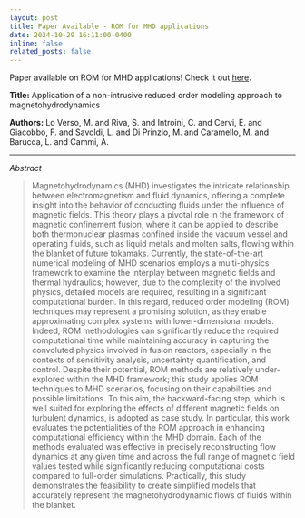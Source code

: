```yaml
---
layout: post
title: Paper Available - ROM for MHD applications
date: 2024-10-29 16:11:00-0400
inline: false
related_posts: false
---
```


Paper available on ROM for MHD applications! Check it out [here](https://doi.org/10.1063/5.0230708).

**Title:** Application of a non-intrusive reduced order modeling approach to magnetohydrodynamics

**Authors:** Lo Verso, M. and Riva, S. and Introini, C. and Cervi, E. and Giacobbo, F. and Savoldi, L. and Di Prinzio, M. and Caramello, M. and Barucca, L. and Cammi, A.

---

*Abstract*
> Magnetohydrodynamics (MHD) investigates the intricate relationship between electromagnetism and fluid dynamics, offering a complete insight into the behavior of conducting fluids under the influence of magnetic fields. This theory plays a pivotal role in the framework of magnetic confinement fusion, where it can be applied to describe both thermonuclear plasmas confined inside the vacuum vessel and operating fluids, such as liquid metals and molten salts, flowing within the blanket of future tokamaks. Currently, the state-of-the-art numerical modeling of MHD scenarios employs a multi-physics framework to examine the interplay between magnetic fields and thermal hydraulics; however, due to the complexity of the involved physics, detailed models are required, resulting in a significant computational burden. In this regard, reduced order modeling (ROM) techniques may represent a promising solution, as they enable approximating complex systems with lower-dimensional models. Indeed, ROM methodologies can significantly reduce the required computational time while maintaining accuracy in capturing the convoluted physics involved in fusion reactors, especially in the contexts of sensitivity analysis, uncertainty quantification, and control. Despite their potential, ROM methods are relatively under-explored within the MHD framework; this study applies ROM techniques to MHD scenarios, focusing on their capabilities and possible limitations. To this aim, the backward-facing step, which is well suited for exploring the effects of different magnetic fields on turbulent dynamics, is adopted as case study. In particular, this work evaluates the potentialities of the ROM approach in enhancing computational efficiency within the MHD domain. Each of the methods evaluated was effective in precisely reconstructing flow dynamics at any given time and across the full range of magnetic field values tested while significantly reducing computational costs compared to full-order simulations. Practically, this study demonstrates the feasibility to create simplified models that accurately represent the magnetohydrodynamic flows of fluids within the blanket.
